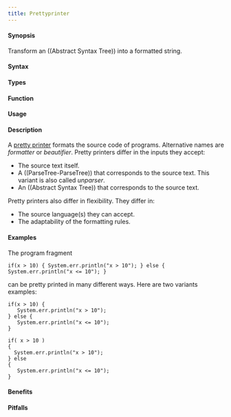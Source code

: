 ```yaml
---
title: Prettyprinter
---
```


#### Synopsis

Transform an ((Abstract Syntax Tree)) into a formatted string.

#### Syntax

#### Types

#### Function
       
#### Usage

#### Description

A [pretty printer](http://en.wikipedia.org/wiki/Prettyprint)
formats the source code of programs. Alternative names are _formatter_ or _beautifier_.
Pretty printers differ in the inputs they accept:

*  The source text itself.
*  A ((ParseTree-ParseTree)) that corresponds to the source text. This variant is also called _unparser_.
*  An ((Abstract Syntax Tree)) that corresponds to the source text.


Pretty printers also differ in flexibility. They differ in:

*  The source language(s) they can accept.
*  The adaptability of the formatting rules.

#### Examples

The program fragment
```rascal
if(x > 10) { System.err.println("x > 10"); } else { System.err.println("x <= 10"); }
```
can be pretty printed in many different ways. Here are two variants examples:
```rascal
if(x > 10) { 
   System.err.println("x > 10"); 
} else { 
   System.err.println("x <= 10"); 
}
```

```rascal
if( x > 10 )
{ 
  System.err.println("x > 10"); 
} else 
{ 
   System.err.println("x <= 10"); 
}
```
#### Benefits

#### Pitfalls

